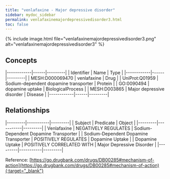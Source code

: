 ```yaml
---
title: "venlafaxine - Major depressive disorder"
sidebar: mydoc_sidebar
permalink: venlafaxinemajordepressivedisorder3.html
toc: false 
---
```


{% include image.html file="venlafaxinemajordepressivedisorder3.png" alt="venlafaxinemajordepressivedisorder3" %}

## Concepts

|------------|------|---------|
| Identifier | Name | Type    |
|------------|------|---------|
| MESH:D000069470 | venlafaxine | Drug |
| UniProt:Q01959 | Sodium-dependent dopamine transporter | Protein |
| GO:0090494 | dopamine uptake | BiologicalProcess |
| MESH:D003865 | Major depressive disorder | Disease |
|------------|------|---------|

## Relationships

|---------|-----------|---------|
| Subject | Predicate | Object  |
|---------|-----------|---------|
| Venlafaxine | NEGATIVELY REGULATES | Sodium-Dependent Dopamine Transporter |
| Sodium-Dependent Dopamine Transporter | POSITIVELY REGULATES | Dopamine Uptake |
| Dopamine Uptake | POSITIVELY CORRELATED WITH | Major Depressive Disorder |
|---------|-----------|---------|

Reference: [https://go.drugbank.com/drugs/DB00285#mechanism-of-action](https://go.drugbank.com/drugs/DB00285#mechanism-of-action){:target="_blank"}
